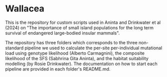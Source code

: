 # Wallacea
This is the repository for custom scripts used in Aninta and Drinkwater et al (2024) on "The importance of small island populations for the long term survival of endangered large-bodied insular mammals".

The repository has three folders which corresponds to the three non-standard pipeline we used to calculate the per-site per-individual mutational load using genotype likelihood (Alberto Carmagnini), the composite likelihood of the SFS (Sabhrina Gita Aninta), and the habitat suitability modelling (by Rosie Drinkwater). The documentation on how to start each pipeline are provided in each folder's README.md.

